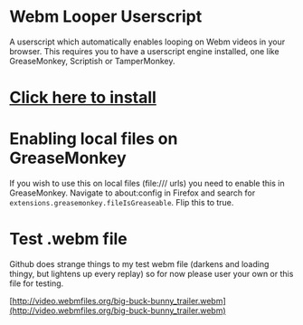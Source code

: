 # Webm Looper Userscript

A userscript which automatically enables looping on Webm videos in your browser.
This requires you to have a userscript engine installed, one like GreaseMonkey, Scriptish or TamperMonkey.

# [Click here to install](https://github.com/WhatIsThisImNotGoodWithComputers/webm-looper-userscript/raw/master/webm-looper.user.js)

# Enabling local files on GreaseMonkey

If you wish to use this on local files (file:/// urls) you need to enable this in GreaseMonkey.
Navigate to about:config in Firefox and search for `extensions.greasemonkey.fileIsGreaseable`. Flip this to true.

# Test .webm file

Github does strange things to my test webm file (darkens and loading thingy, but lightens up every replay) so for now please user your own or this file for testing.

[http://video.webmfiles.org/big-buck-bunny_trailer.webm](http://video.webmfiles.org/big-buck-bunny_trailer.webm)
